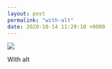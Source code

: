 ```yaml
---
layout: post
permalink: "with-alt"
date: 2020-10-14 11:29:10 +0000
---
```

![](https://lildude.github.io/dev-micropub-pages/images/856691ebde0f.jpg)
  
With alt


